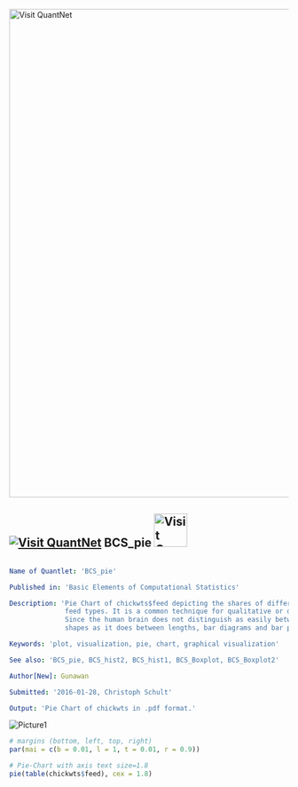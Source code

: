 
[<img src="https://github.com/QuantLet/Styleguide-and-FAQ/blob/master/pictures/banner.png" width="880" alt="Visit QuantNet">](http://quantlet.de/index.php?p=info)

## [<img src="https://github.com/QuantLet/Styleguide-and-Validation-procedure/blob/master/pictures/qloqo.png" alt="Visit QuantNet">](http://quantlet.de/) **BCS_pie** [<img src="https://github.com/QuantLet/Styleguide-and-Validation-procedure/blob/master/pictures/QN2.png" width="60" alt="Visit QuantNet 2.0">](http://quantlet.de/d3/ia)

```yaml

Name of Quantlet: 'BCS_pie'

Published in: 'Basic Elements of Computational Statistics'

Description: 'Pie Chart of chickwts$feed depicting the shares of different
              feed types. It is a common technique for qualitative or discreet variables.
              Since the human brain does not distinguish as easily between angles and
              shapes as it does between lengths, bar diagrams and bar plots are preferred.'

Keywords: 'plot, visualization, pie, chart, graphical visualization'

See also: 'BCS_pie, BCS_hist2, BCS_hist1, BCS_Boxplot, BCS_Boxplot2'

Author[New]: Gunawan

Submitted: '2016-01-28, Christoph Schult'

Output: 'Pie Chart of chickwts in .pdf format.'
```

![Picture1](BCS_pie.png)


```r
# margins (bottom, left, top, right)
par(mai = c(b = 0.01, l = 1, t = 0.01, r = 0.9))

# Pie-Chart with axis text size=1.8
pie(table(chickwts$feed), cex = 1.8)
```
